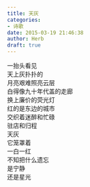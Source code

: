 ```yaml
---  
title: 天灰  
categories:  
- 诗歌  
date: 2015-03-19 21:46:38  
author: Herb  
draft: true
---  
```

一抬头看见  
天上灰扑扑的  
月亮艰难照亮云层  
白得像九十年代盖的走廊  
换上廉价的荧光灯  
红的是东边的城市  
交织着迷醉和忙碌  
驻店和归程  
天灰  
它笼罩着  
一白一红  
不知把什么遗忘  
是宁静  
还是星光